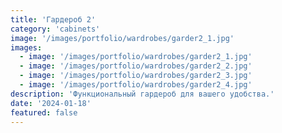 ```yaml
---
title: 'Гардероб 2'
category: 'cabinets'
image: '/images/portfolio/wardrobes/garder2_1.jpg'
images:
  - image: '/images/portfolio/wardrobes/garder2_1.jpg'
  - image: '/images/portfolio/wardrobes/garder2_2.jpg'
  - image: '/images/portfolio/wardrobes/garder2_3.jpg'
  - image: '/images/portfolio/wardrobes/garder2_4.jpg'
description: 'Функциональный гардероб для вашего удобства.'
date: '2024-01-18'
featured: false
---
```

